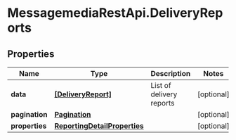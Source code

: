 # MessagemediaRestApi.DeliveryReports

## Properties
Name | Type | Description | Notes
------------ | ------------- | ------------- | -------------
**data** | [**[DeliveryReport]**](DeliveryReport.md) | List of delivery reports | [optional] 
**pagination** | [**Pagination**](Pagination.md) |  | [optional] 
**properties** | [**ReportingDetailProperties**](ReportingDetailProperties.md) |  | [optional] 


